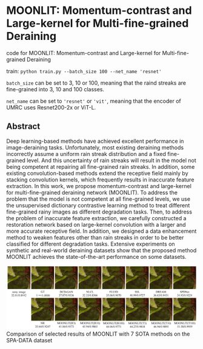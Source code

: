 # MOONLIT: Momentum-contrast and Large-kernel for Multi-fine-grained Deraining
code for MOONLIT: Momentum-contrast and Large-kernel for Multi-fine-grained Deraining

train:
`python train.py --batch_size 100 --net_name 'resnet'`

`batch_size` can be set to 3, 10 or 100, meaning that the raind streaks are fine-grained into 3, 10 and 100 classes.

`net_name` can be set to `'resnet'` or `'vit'`, meaning that the encoder of UMRC uses Resnet200-2x or ViT-L.

## Abstract
Deep learning-based methods have achieved excellent performance in image-deraining tasks. Unfortunately, most existing deraining methods incorrectly assume a uniform rain streak distribution and a fixed fine-grained level. And this uncertainty of rain streaks will result in the model not being competent at repairing all fine-grained rain streaks. In addition, some existing convolution-based methods extend the receptive field mainly by stacking convolution kernels, which frequently results in inaccurate feature extraction. In this work, we propose momentum-contrast and large-kernel for multi-fine-grained deraining network (MOONLIT). To address the problem that the model is not competent at all fine-grained levels, we use the unsupervised dictionary contrastive learning method to treat different fine-grained rainy images as different degradation tasks. Then, to address the problem of inaccurate feature extraction, we carefully constructed a restoration network based on large-kernel convolution with a larger and more accurate receptive field. In addition, we designed a data enhancement method to weaken features other than rain streaks in order to be better classified for different degradation tasks. Extensive experiments on synthetic and real-world deraining datasets show that the proposed method MOONLIT achieves the state-of-the-art performance on some datasets.

![image](img/fig7.png)Comparison of selected results of MOONLIT with 7 SOTA methods on the SPA-DATA dataset
